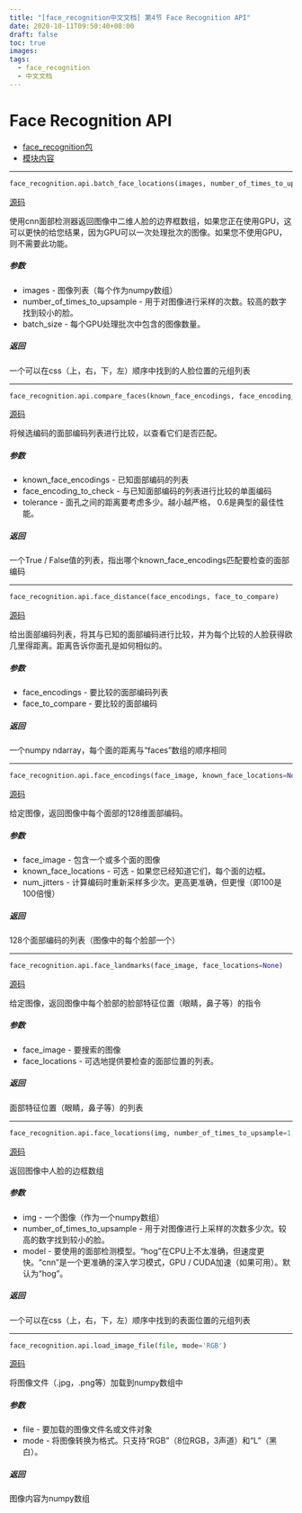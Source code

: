 ```yaml
---
title: "[face_recognition中文文档] 第4节 Face Recognition API"
date: 2020-10-11T09:50:40+08:00
draft: false
toc: true
images:
tags: 
  - face_recognition
  - 中文文档
---
```


# Face Recognition API

- [face_recognition包](https://face-recognition.readthedocs.io/en/latest/face_recognition.html)
- [模块内容](https://face-recognition.readthedocs.io/en/latest/face_recognition.html#module-face_recognition.api)

---

```python
face_recognition.api.batch_face_locations(images, number_of_times_to_upsample=1, batch_size=128)
```

[源码](https://face-recognition.readthedocs.io/en/latest/_modules/face_recognition/api.html#batch_face_locations)

使用cnn面部检测器返回图像中二维人脸的边界框数组，如果您正在使用GPU，这可以更快的给您结果，因为GPU可以一次处理批次的图像。如果您不使用GPU，则不需要此功能。

##### 参数

- images - 图像列表（每个作为numpy数组）
- number_of_times_to_upsample - 用于对图像进行采样的次数。较高的数字找到较小的脸。
- batch_size - 每个GPU处理批次中包含的图像数量。

##### 返回

一个可以在css（上，右，下，左）顺序中找到的人脸位置的元组列表

---

```python
face_recognition.api.compare_faces(known_face_encodings, face_encoding_to_check, tolerance=0.6)
```

[源码](https://face-recognition.readthedocs.io/en/latest/_modules/face_recognition/api.html#compare_faces)

将候选编码的面部编码列表进行比较，以查看它们是否匹配。

##### 参数

- known_face_encodings - 已知面部编码的列表
- face_encoding_to_check - 与已知面部编码的列表进行比较的单面编码
- tolerance - 面孔之间的距离要考虑多少。越小越严格， 0.6是典型的最佳性能。

##### 返回

一个True / False值的列表，指出哪个known_face_encodings匹配要检查的面部编码

---

```python
face_recognition.api.face_distance(face_encodings, face_to_compare)
```

[源码](https://face-recognition.readthedocs.io/en/latest/_modules/face_recognition/api.html#face_distance)

给出面部编码列表，将其与已知的面部编码进行比较，并为每个比较的人脸获得欧几里得距离。距离告诉你面孔是如何相似的。

##### 参数

- face_encodings - 要比较的面部编码列表
- face_to_compare - 要比较的面部编码

##### 返回

一个numpy ndarray，每个面的距离与“faces”数组的顺序相同

---

```python
face_recognition.api.face_encodings(face_image, known_face_locations=None, num_jitters=1)
```

[源码](https://face-recognition.readthedocs.io/en/latest/_modules/face_recognition/api.html#face_encodings)

给定图像，返回图像中每个面部的128维面部编码。

##### 参数

- face_image - 包含一个或多个面的图像
- known_face_locations - 可选 - 如果您已经知道它们，每个面的边框。
- num_jitters - 计算编码时重新采样多少次。更高更准确，但更慢（即100是100倍慢）

##### 返回

128个面部编码的列表（图像中的每个脸部一个）

---

```python
face_recognition.api.face_landmarks(face_image, face_locations=None)
```

[源码](https://face-recognition.readthedocs.io/en/latest/_modules/face_recognition/api.html#face_landmarks)

给定图像，返回图像中每个脸部的脸部特征位置（眼睛，鼻子等）的指令

##### 参数

- face_image - 要搜索的图像
- face_locations - 可选地提供要检查的面部位置的列表。

##### 返回

面部特征位置（眼睛，鼻子等）的列表

---

```python
face_recognition.api.face_locations(img, number_of_times_to_upsample=1, model='hog')
```

[源码](https://face-recognition.readthedocs.io/en/latest/_modules/face_recognition/api.html#face_locations)

返回图像中人脸的边框数组

##### 参数

- img - 一个图像（作为一个numpy数组）
- number_of_times_to_upsample - 用于对图像进行上采样的次数多少次。较高的数字找到较小的脸。
- model - 要使用的面部检测模型。“hog”在CPU上不太准确，但速度更快。“cnn”是一个更准确的深入学习模式，GPU / CUDA加速（如果可用）。默认为“hog”。

##### 返回

一个可以在css（上，右，下，左）顺序中找到的表面位置的元组列表

---

```python
face_recognition.api.load_image_file(file, mode='RGB')
```

[源码](https://face-recognition.readthedocs.io/en/latest/_modules/face_recognition/api.html#load_image_file)

将图像文件（.jpg，.png等）加载到numpy数组中

##### 参数

- file - 要加载的图像文件名或文件对象
- mode - 将图像转换为格式。只支持“RGB”（8位RGB，3声道）和“L”（黑白）。

##### 返回

图像内容为numpy数组
